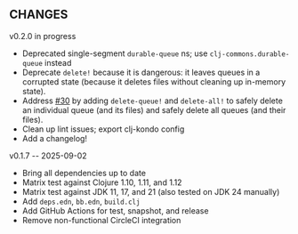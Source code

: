 ## CHANGES

v0.2.0 in progress
* Deprecated single-segment `durable-queue` ns; use `clj-commons.durable-queue` instead
* Deprecate `delete!` because it is dangerous: it leaves queues in a corrupted state (because it deletes files without cleaning up in-memory state).
* Address [#30](https://github.com/clj-commons/durable-queue/issues/30) by adding `delete-queue!` and `delete-all!` to safely delete an individual queue (and its files) and safely delete all queues (and their files).
* Clean up lint issues; export clj-kondo config
* Add a changelog!

v0.1.7 -- 2025-09-02
* Bring all dependencies up to date
* Matrix test against Clojure 1.10, 1.11, and 1.12
* Matrix test against JDK 11, 17, and 21 (also tested on JDK 24 manually)
* Add `deps.edn`, `bb.edn`, `build.clj`
* Add GitHub Actions for test, snapshot, and release
* Remove non-functional CircleCI integration
